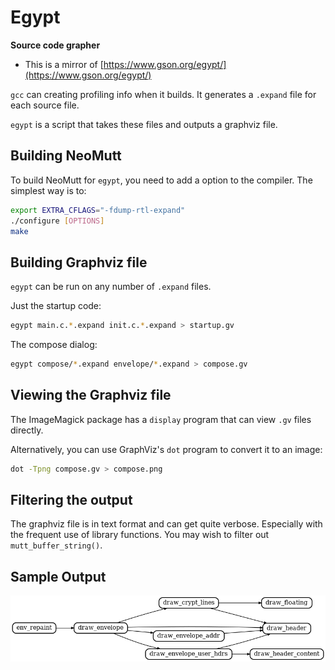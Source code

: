 # Egypt

**Source code grapher**

- This is a mirror of [https://www.gson.org/egypt/](https://www.gson.org/egypt/)

`gcc` can creating profiling info when it builds.
It generates a `.expand` file for each source file.

`egypt` is a script that takes these files and outputs a graphviz file. 

## Building NeoMutt

To build NeoMutt for `egypt`, you need to add a option to the compiler.
The simplest way is to:

```sh
export EXTRA_CFLAGS="-fdump-rtl-expand"
./configure [OPTIONS]
make
```

## Building Graphviz file

`egypt` can be run on any number of `.expand` files.

Just the startup code:

```sh
egypt main.c.*.expand init.c.*.expand > startup.gv
```

The compose dialog:

```sh
egypt compose/*.expand envelope/*.expand > compose.gv
```

## Viewing the Graphviz file

The ImageMagick package has a `display` program that can view `.gv` files
directly.

Alternatively, you can use GraphViz's `dot` program to convert it to an image:

```sh
dot -Tpng compose.gv > compose.png
```

## Filtering the output

The graphviz file is in text format and can get quite verbose.
Especially with the frequent use of library functions.
You may wish to filter out `mutt_buffer_string()`.

## Sample Output

![envelope](graphviz.png)


